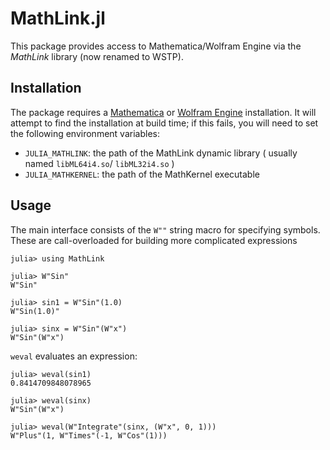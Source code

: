 # MathLink.jl

This package provides access to Mathematica/Wolfram Engine via the *MathLink* library (now renamed to WSTP).

## Installation

The package requires a [Mathematica](http://www.wolfram.com/mathematica/) or [Wolfram Engine](https://www.wolfram.com/engine/) installation. It will attempt to find the installation at build time; if this fails, you will need to set the following environment variables:
- `JULIA_MATHLINK`: the path of the MathLink dynamic library ( usually named `libML64i4.so`/ `libML32i4.so` )
- `JULIA_MATHKERNEL`: the path of the MathKernel executable

## Usage

The main interface consists of the `W""` string macro for specifying symbols. These are call-overloaded for building more complicated expressions 

```
julia> using MathLink

julia> W"Sin"
W"Sin"

julia> sin1 = W"Sin"(1.0)
W"Sin(1.0)"

julia> sinx = W"Sin"(W"x")
W"Sin"(W"x")
```

`weval` evaluates an expression:
```
julia> weval(sin1)
0.8414709848078965

julia> weval(sinx)
W"Sin"(W"x")

julia> weval(W"Integrate"(sinx, (W"x", 0, 1)))
W"Plus"(1, W"Times"(-1, W"Cos"(1)))
```
